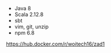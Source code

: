- Java 8 
- Scala 2.12.8 
- sbt 
- vim, git, unzip 
- npm 6.8 

https://hub.docker.com/r/woitech16/zad1
